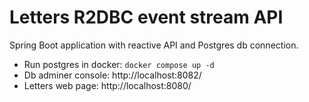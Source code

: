 # Letters R2DBC event stream API

Spring Boot application with reactive API and Postgres db connection.

- Run postgres in docker: `docker compose up -d`
- Db adminer console: http://localhost:8082/
- Letters web page: http://localhost:8080/
